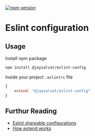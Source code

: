[![npm version](https://badge.fury.io/js/%40jaysalvat%2Feslint-config.svg)](https://badge.fury.io/js/%40jaysalvat%2Feslint-config)

Eslint configuration 
====================

## Usage

Install npm package

```sh
npm install @jaysalvat/eslint-config
```

Inside your project `.eslintrc` file

```js
{
    extend: "@jaysalvat/eslint-config"
}
```

## Furthur Reading

* [Eslint shareable configurations](http://eslint.org/docs/developer-guide/shareable-configs)
* [How extend works](https://github.com/eslint/eslint/blob/master/docs/user-guide/configuring.md#extending-configuration-files)